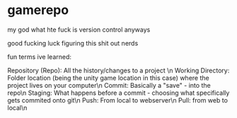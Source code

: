 # gamerepo
my god what hte fuck is version control anyways

good fucking luck figuring this shit out nerds

fun terms ive learned:

Repository (Repo): All the history/changes to a project \n
Working Directory: Folder location (being the unity game location in this case) where the project lives on your computer\n
Commit: Basically a "save" - into the repo\n
Staging: What happens before a commit - choosing what specifically gets commited onto git\n
Push: From local to webserver\n
Pull: from web to local\n
